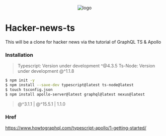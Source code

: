 <div align="center" display="flex">

![logo](https://tenor.com/search/michaelscott-gifs)

</div>

# Hacker-news-ts

This will be a clone for hacker news via the tutorial of GraphQL TS &amp; Apollo

### Installation

> Typescript: Version under development ^@4.3.5
> Ts-Node: Version under development @^1.1.8

```bash
$ npm init -y
$ npm install --save-dev typescript@latest ts-node@latest
$ touch tsconfig.json
$ npm install apollo-server@latest graphql@latest nexus@latest
```

> @^3.1.1 | @^15.5.1 | 1.1.0

### Href

https://www.howtographql.com/typescript-apollo/1-getting-started/
